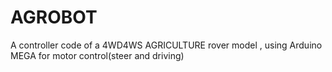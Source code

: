# AGROBOT
A controller code of a 4WD4WS AGRICULTURE rover model ,
using Arduino MEGA for motor control(steer and driving)
